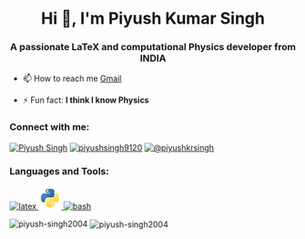 <h1 align="center">Hi 👋, I'm Piyush Kumar Singh</h1>
<h3 align="center">A passionate LaTeX and computational Physics developer from INDIA</h3>

- 📫 How to reach me [Gmail](mailto:pksx9120@gmail.com)

- ⚡ Fun fact: **I think I know Physics**

<h3 align="left">Connect with me:</h3>
<p align="left">
<a href="https://m.facebook.com/100013290161188/" target="blank"><img align="center" src="https://raw.githubusercontent.com/rahuldkjain/github-profile-readme-generator/master/src/images/icons/Social/facebook.svg" alt="Piyush Singh" height="30" width="40" /></a>
<a href="https://instagram.com/piyushsingh9120" target="blank"><img align="center" src="https://raw.githubusercontent.com/rahuldkjain/github-profile-readme-generator/master/src/images/icons/Social/instagram.svg" alt="piyushsingh9120" height="30" width="40" /></a>
<a href="https://www.youtube.com/@piyushkrsingh" target="blank"><img align="center" src="https://raw.githubusercontent.com/rahuldkjain/github-profile-readme-generator/master/src/images/icons/Social/youtube.svg" alt="@piyushkrsingh" height="30" width="40" /></a>
</p>

<h3 align="left">Languages and Tools:</h3>
<p align="left"> <a href="https://www.latex-project.org/" target="_blank" rel="noreferrer"> <img src="https://cdn.worldvectorlogo.com/logos/latex.svg" alt="latex" width="40" height="40"/> </a> 
<a href="https://www.python.org" target="_blank" rel="noreferrer"> <img src="https://raw.githubusercontent.com/devicons/devicon/master/icons/python/python-original.svg" alt="python" width="40" height="40"/> </a> 
<a href="https://www.gnu.org/software/bash/manual/bash.html" target="_blank" rel="noreferrer"> <img src="https://upload.wikimedia.org/wikipedia/commons/thumb/4/4b/Bash_Logo_Colored.svg/1200px-Bash_Logo_Colored.svg.png" alt="bash" width="40" height="40"/> </a>
</p>

<p><img align="left" src="https://github-readme-stats.vercel.app/api/top-langs?username=iamPiyushKrSingh&show_icons=true&locale=en&layout=compact" alt="piyush-singh2004" /></p>

<p>&nbsp;<img align="center" src="https://github-readme-stats.vercel.app/api?username=iamPiyushKrSingh&show_icons=true&locale=en" alt="piyush-singh2004" /></p>
